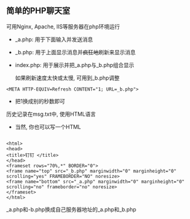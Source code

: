 ## 简单的PHP聊天室

可用Nginx, Apache, IIS等服务器在php环境运行

- _a.php: 用于下面输入并发送消息

- _b.php: 用于上面显示消息并~~疯狂地~~刷新来显示消息

- index.php: 用于展示并把_a.php与_b.php组合显示

  如果刷新速度太快或太慢, 可用到_b.php调整

  

```php+HTML
<META HTTP-EQUIV=Refresh CONTENT="1; URL=_b.php"> 
```

- 把1换成别的秒数即可

  

历史记录在msg.txt中, 使用HTML语言

- 当然, 你也可以写一个HTML
```php+HTML

<html>
<head>
<title>钉钉 </title>
</head> 
<frameset rows="70%,*" BORDER="0"> 
<frame name="top" src="_b.php" marginwidth="0" marginheight="0" scrolling="yes" FRAMEBORDER="NO" noresize> 
<frame name="bottom" src="_a.php" marginwidth="0" marginheight="0" scrolling="no" frameborder="no" noresize> 
</frameset> 
</html>
```

_a.php和-b.php换成自己服务器地址的_a.php和_b.php
